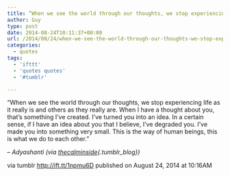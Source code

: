 ```yaml
---
title: “When we see the world through our thoughts, we stop experiencing life as it really is and others as…”
author: Guy
type: post
date: 2014-08-24T10:11:37+00:00
url: /2014/08/24/when-we-see-the-world-through-our-thoughts-we-stop-experiencing-life-as-it-really-is-and-others-as/
categories:
  - quotes
tags:
  - 'ifttt'
  - 'quotes quotes'
  - '#tumblr'

---
```

“When we see the world through our thoughts, we stop experiencing life as it really is and others as they really are. When I have a thought about you, that’s something I’ve created. I’ve turned you into an idea. In a certain sense, if I have an idea about you that I believe, I’ve degraded you. I’ve made you into something very small. This is the way of human beings, this is what we do to each other.”

&#8211; _Adyashanti (via [thecalminside][1]{.tumblr_blog})_

via tumblr http://ift.tt/1npmu6D published on August 24, 2014 at 10:16AM

 [1]: http://ift.tt/1fSS38z